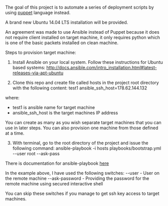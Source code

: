 The goal of this project is to automate a series of deployment scripts by
using [puppet](https://puppetlabs.com/learn) language instead.

A brand new Ubuntu 14.04 LTS installation will be provided.

An agreement was made to use Ansible instead of Puppet because it does not require client installed on target machine, it only requires python which is one of the basic packets installed on clean machine.

Steps to provision target machine:

1. Install Ansible on your local system. Follow these instructions for Ubuntu based systems:
http://docs.ansible.com/intro_installation.html#latest-releases-via-apt-ubuntu

2. Clone this repo and create file called hosts in the project root directory with the following content:
test1 ansible_ssh_host=178.62.144.132

where:
- test1 is ansible name for target machine
- ansible_ssh_host is the target machines IP address

You can create as many as you wish separate target machines that you can use in later steps. You can also provision one machine from those defined at a time.

3. With terminal, go to the root directory of the project and issue the following command:
ansible-playbook -i hosts playbooks/bootstrap.yml --user root --ask-pass

There is documentation for ansible-playbook [here](http://linux.die.net/man/1/ansible-playbook)

In the example above, I have used the following switches:
--user - User on the remote machine
--ask-password - Providing the password for the remote machine using secured interactive shell

You can skip these switches if you manage to get ssh key access to target machines.
